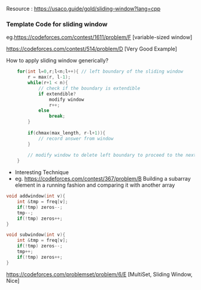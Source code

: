 
Resource : https://usaco.guide/gold/sliding-window?lang=cpp

### Template Code for sliding window 

eg.https://codeforces.com/contest/1611/problem/F [variable-sized window]

https://codeforces.com/contest/514/problem/D [Very Good Example]

How to apply sliding window generically? 

```cpp
    for(int l=0,r;l<n;l++){ // left boundary of the sliding window
        r = max(r, l-1);
        while(r+1 < n){
            // check if the boundary is extendible
            if extendible? 
                modify window 
                r++;
            else 
                break;
        }
        
        if(chmax(max_length, r-l+1)){
            // record answer from window
        }
        
        // modify window to delete left boundary to proceed to the next. 
    }
```

* Interesting Technique 
* eg. https://codeforces.com/contest/367/problem/B
Building a subarray element in a running fashion and comparing it with another array


```cpp
void addwindow(int v){
	int &tmp = freq[v];
	if(!tmp) zeros--;
	tmp--;
	if(!tmp) zeros++;
}

void subwindow(int v){
	int &tmp = freq[v];
	if(!tmp) zeros--;
	tmp++;
	if(!tmp) zeros++;
}
```

https://codeforces.com/problemset/problem/6/E [MultiSet, Sliding Window, Nice]
